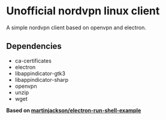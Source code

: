 # Unofficial nordvpn linux client
A simple nordvpn client based on openvpn and electron.

## Dependencies
- ca-certificates
- electron
- libappindicator-gtk3
- libappindicator-sharp
- openvpn
- unzip
- wget


<b>Based on [martinjackson/electron-run-shell-example](https://github.com/martinjackson/electron-run-shell-example)</b>
